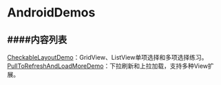 # AndroidDemos

####内容列表
--------------------------

[CheckableLayoutDemo](https://github.com/VernonLee/AndroidDemos/tree/master/CheckableLayoutDemo)：GridView、ListView单项选择和多项选择练习。
[PullToRefreshAndLoadMoreDemo](https://github.com/VernonLee/AndroidDemos/tree/master/PullToRefreshAndLoadMoreDemo)：下拉刷新和上拉加载，支持多种View扩展。